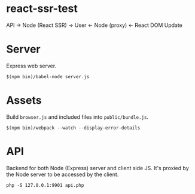 # react-ssr-test

API -> Node (React SSR) -> User
    <- Node (proxy)     <- React DOM Update

# Server

Express web server.

```
$(npm bin)/babel-node server.js
```

# Assets

Build `browser.js` and included files into `public/bundle.js`.

```
$(npm bin)/webpack --watch --display-error-details
```

# API

Backend for both Node (Express) server and client side JS. It's proxied by the Node server to be accessed by the client.

```
php -S 127.0.0.1:9901 api.php
```

